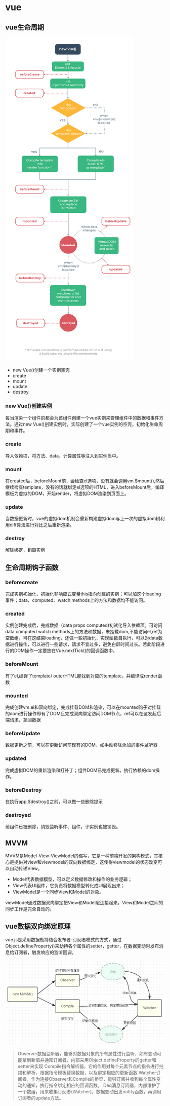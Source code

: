 # vue

## vue生命周期

![](./img/lifecycle.png)

* new Vue()创建一个实例空壳
* create
* mount
* update
* destroy

### new Vue()创建实例

每当渲染一个组件前都会为该组件创建一个vue实例来管理组件中的数据和事件方法。通过new Vue()创建实例时，实际创建了一个vue实例的空壳，初始化生命周期和事件。  

### create 
导入依赖项，将方法、data，计算属性等注入到实例当中。

### mount
在created后，beforeMount前，会检查el选项，没有就会调用vm.$mount(),然后继续检查template，没有的话就绑定el选项的HTML，进入beforeMount后，编译模板为虚拟的DOM，开始render，将虚拟DOM渲染到页面上。

### update
当数据更新时，vue的虚拟dom机制会重新构建虚拟dom与上一次的虚拟dom树利用diff算法进行对比之后重新渲染。

### destroy
解除绑定，销毁实例

## 生命周期钩子函数

### beforecreate
完成实例初始化，初始化非响应式变量this指向创建的实例；可以加这个loading事件；data、computed、watch methods上的方法和数据均不能访问。

### created
实例创建完成后，完成数据（data props computed)初试化导入依赖项。可访问data computed watch methods上的方法和数据，未挂载dom,不能访问el,ref为空数组，可在这结束loading，还做一些初始化，实现函数自执行，可以对data数据进行操作，可以进行一些请求，请求不宜过多，避免白屏时间过长。若此阶段进行的DOM操作一定要放在Vue.nextTick()的回调函数中。

### beforeMount
有了el,编译了template/ outerHTML能找到对应的template，并编译成render函数

### mounted
完成创建vm.el和双向绑定，完成挂载DOM和渲染，可以在mounted钩子对挂载的dom进行操作即有了DOM且完成双向绑定访问DOM节点，ref可以在这发起后端请求，拿回数据

### beforeUpdate
数据更新之前，可以在更新访问前现有的DOM，如手动移除添加的事件监听器

### updated
完成虚拟DOM的重新渲染和打补丁；组件DOM已完成更新。执行依赖的dom操作。

### beforeDestroy
在执行app.$destroy()之前，可以做一些删除提示

### destroyed
前组件已被删除，销毁监听事件、组件，子实例也被销毁。

## MVVM
MVVM是Model-View-ViewModel的缩写，它是一种前端开发的架构模式，其核心是提供对view和viewmodel的双向数据绑定，这使得viewmodel的状态改变可以自动传递View。

* Model代表数据模型，可以定义数据修改和操作的业务逻辑；
* View代表UI组件，它负责将数据模型转化成UI展现出来；
* ViewModel是一个同步View和Model的对象。
  
viewModel通过数据双向绑定把View和Model层连接起来，View和Model之间的同步工作是完全自动的。

## vue数据双向绑定原理
vue.js是采用数据劫持结合发布者-订阅者模式的方式，通过Object.defineProperty()来劫持各个属性的setter，getter，在数据变动时发布消息给订阅者，触发响应的监听回调。

![](img/mvvm.png)
> Observer数据监听器，能够对数据对象的所有属性进行监听，如有变动可能拿到新值并通知订阅者，内部采用Object.defineProperty的getter和setter来实现
> Compile指令解析器，它的作用对每个元素节点的指令进行扫描和解析，根据指令模板替换数据，以及绑定相应的更新函数
> Watcher订阅者，作为连接Observer和Compile的桥梁，能够订阅并收到每个属性变动的通知，执行指令绑定相应的回调函数。
> Deq消息订阅器，内部维护了一个数组，用来收集订阅者(Watcher)，数据变动出发notify函数，再调用订阅者的update方法。

